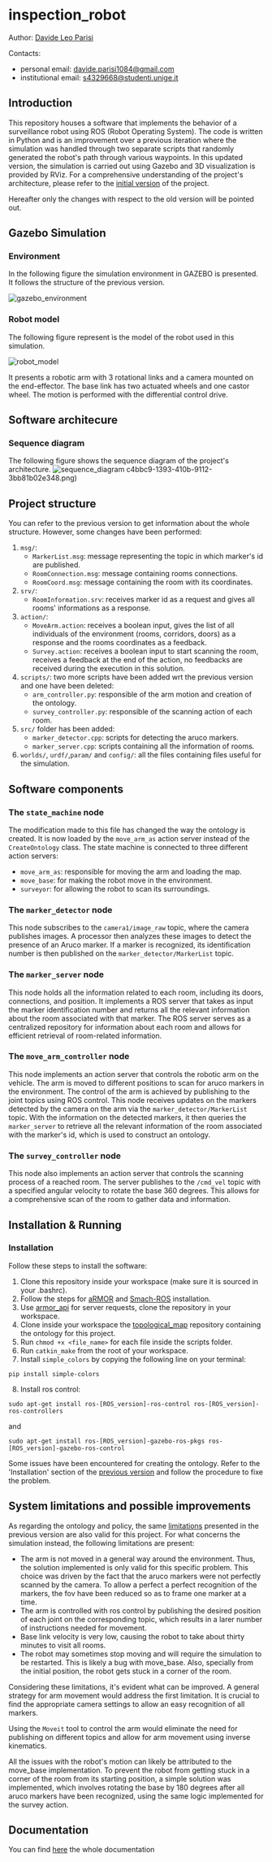 # inspection_robot

Author: [Davide Leo Parisi](https://github.com/dpareasy)

Contacts:
* personal email: davide.parisi1084@gmail.com
* institutional email: s4329668@studenti.unige.it


## Introduction ##
This repository houses a software that implements the behavior of a surveillance robot using ROS (Robot Operating System). The code is written in Python and is an improvement over a previous iteration where the simulation was handled through two separate scripts that randomly generated the robot's path through various waypoints. In this updated version, the simulation is carried out using Gazebo and 3D visualization is provided by RViz.
For a comprehensive understanding of the project's architecture, please refer to the [initial version](https://github.com/dpareasy/Assignment1) of the project.

Hereafter only the changes with respect to the old version will be pointed out.

## Gazebo Simulation ##

### Environment ###

In the following figure the simulation environment in GAZEBO is presented. It follows the structure of the previous version.

![gazebo_environment](https://user-images.githubusercontent.com/92155300/218350489-ad910b79-541b-4446-802a-605465db365f.png)

### Robot model ###

The following figure represent ìs the model of the robot used in this simulation.

![robot_model](https://user-images.githubusercontent.com/92155300/218351884-d8267a10-3c7e-4cfe-8bc0-c082b8b9c101.png)

It presents a robotic arm with 3 rotational links and a camera mounted on the end-effector. The base link has two actuated wheels and one castor wheel. The motion is performed with the differential control drive.

## Software architecure ##

### Sequence diagram ###

The following figure shows the sequence diagram of the project's architecture.
![sequence_diagram](https://user-images.githubusercontent.com/92155300/218548198-1710d59b-aad7-48a3-bdfc-e5525ed63c76.png)
c4bbc9-1393-410b-9112-3bb81b02e348.png)

## Project structure ##
You can refer to the previous version to get information about the whole structure. However, some changes have been performed:
1. `msg/`:
    * `MarkerList.msg`: message representing the topic in which marker's id are published.
    * `RoomConnection.msg`: message containing rooms connections.
    * `RoomCoord.msg`: message containing the room with its coordinates.
2. `srv/`:
    * `RoomInformation.srv`: receives marker id as a request and gives all rooms' informations as a response.
3. `action/`: 
    * `MoveArm.action`: receives a boolean input, gives the list of all individuals of the environment (rooms, corridors, doors) as a response and the rooms coordinates as a feedback.
    * `Survey.action`: receives a boolean input to start scanning the room, receives a feedback at the end of the action, no feedbacks are received during the execution in this solution.
4. `scripts/`: two more scripts have been added wrt the previous version and one have been deleted:
    * `arm_controller.py`: responsible of the arm motion and creation of the ontology.
    * `survey_controller.py`: responsible of the scanning action of each room.
5. `src/` folder has been added:
    * `marker_detector.cpp`: scripts for detecting the aruco markers.
    * `marker_server.cpp`: scripts containing all the information of rooms.
6. `worlds/`, `urdf/`,`param/` and `config/`: all the files containing files useful for the simulation.

## Software components ##

### The `state_machine` node ###

The modification made to this file has changed the way the ontology is created. It is now loaded by the `move_arm_as` action server instead of the `CreateOntology` class. The state machine is connected to three different action servers: 
* `move_arm_as`: responsible for moving the arm and loading the map.
* `move_base`: for making the robot move in the environment.
* `surveyor`: for allowing the robot to scan its surroundings.

### The `marker_detector` node ###

This node subscribes to the `camera1/image_raw` topic, where the camera publishes images. A processor then analyzes these images to detect the presence of an Aruco marker. If a marker is recognized, its identification number is then published on the `marker_detector/MarkerList` topic.

### The `marker_server` node ###

This node holds all the information related to each room, including its doors, connections, and position. It implements a ROS server that takes as input the marker identification number and returns all the relevant information about the room associated with that marker. The ROS server serves as a centralized repository for information about each room and allows for efficient retrieval of room-related information.

### The `move_arm_controller` node ###

This node implements an action server that controls the robotic arm on the vehicle. The arm is moved to different positions to scan for aruco markers in the environment. The control of the arm is achieved by publishing to the joint topics using ROS control. This node receives updates on the markers detected by the camera on the arm via the `marker_detector/MarkerList` topic. With the information on the detected markers, it then queries the `marker_server` to retrieve all the relevant information of the room associated with the marker's id, which is used to construct an ontology.

### The `survey_controller` node ###

This node also implements an action server that controls the scanning process of a reached room. The server publishes to the `/cmd_vel` topic with a specified angular velocity to rotate the base 360 degrees. This allows for a comprehensive scan of the room to gather data and information.


## Installation & Running ##

### Installation ###

Follow these steps to install the software:
1. Clone this repository inside your workspace (make sure it is sourced in your .bashrc).
2. Follow the steps for [aRMOR](https://github.com/EmaroLab/armor/issues/7) and [Smach-ROS](http://wiki.ros.org/smach/Tutorials/Getting%20Started) installation.
3. Use [armor_api](https://github.com/EmaroLab/armor_py_api) for server requests, clone the repository in your workspace.
4. Clone inside your workspace the [topological_map](https://github.com/buoncubi/topological_map) repository containing the ontology for this project.
5. Run `chmod +x <file_name>` for each file inside the scripts folder.
6. Run `catkin_make` from the root of your workspace.
7. Install `simple_colors` by copying the following line on your terminal:

```
pip install simple-colors
```

8. Install ros control:
```
sudo apt-get install ros-[ROS_version]-ros-control ros-[ROS_version]-ros-controllers
```
and 

```
sudo apt-get install ros-[ROS_version]-gazebo-ros-pkgs ros-[ROS_version]-gazebo-ros-control
```
Some issues have been encountered for creating the ontology. Refer to the 'Installation' section of the [previous version](https://github.com/dpareasy/Assignment1) and follow the procedure to fixe the problem.

## System limitations and possible improvements ##

As regarding the ontology and policy, the same [limitations](https://github.com/dpareasy/Assignment1) presented in the previous version are also valid for this project.
For what concerns the simulation instead, the following limitations are present:
* The arm is not moved in a general way around the environment. Thus, the solution implemented is only valid for this specific problem. This choice was driven by the fact that the aruco markers were not perfectly scanned by the camera. To allow a perfect a perfect recognition of the markers, the fov have been reduced so as to frame one marker at a time.
* The arm is controlled with ros control by publishing the desired position of each joint on the corresponding topic, which results in a larer number of instructions needed for movement.
* Base link velocity is very low, causing the robot to take about thirty minutes to visit all rooms.
* The robot may sometimes stop moving and will require the simulation to be restarted. This is likely a bug with move_base. Also, specially from the initial position, the robot gets stuck in a corner of the room.

Considering these limitations, it's evident what can be improved. A general strategy for arm movement would address the first limitation. It is crucial to find the appropriate camera settings to allow an easy recognition of all markers.

Using the `Moveit` tool to control the arm would eliminate the need for publishing on different topics and allow for arm movement using inverse kinematics. 

All the issues with the robot's motion can likely be attributed to the move_base implementation. To prevent the robot from getting stuck in a corner of the room from its starting position, a simple solution was implemented, which involves rotating the base by 180 degrees after all aruco markers have been recognized, using the same logic implemented for the survey action.


## Documentation ##
You can find [here](https://dpareasy.github.io/inspection_robot/) the whole documentation
